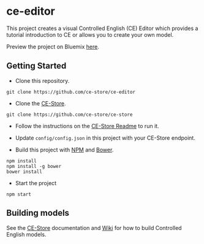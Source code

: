 # ce-editor

This project creates a visual Controlled English (CE) Editor which provides a tutorial introduction to CE or allows you to create your own model.

Preview the project on Bluemix [here](http://ce-editor.mybluemix.net/).

## Getting Started

* Clone this repository.

```
git clone https://github.com/ce-store/ce-editor
```

* Clone the [CE-Store](https://github.com/ce-store/ce-store).

```
git clone https://github.com/ce-store/ce-store
```

* Follow the instructions on the [CE-Store Readme](https://github.com/ce-store/ce-editor/blob/master/README.md) to run it.

* Update `config/config.json` in this project with your CE-Store endpoint.

* Build this project with [NPM](https://www.npmjs.com/) and [Bower](https://bower.io/).

```
npm install
npm install -g bower
bower install
```

* Start the project

```
npm start
```

## Building models

See the [CE-Store](https://github.com/ce-store/ce-store) documentation and [Wiki](https://github.com/ce-store/ce-store/wiki) for how to build Controlled English models.
